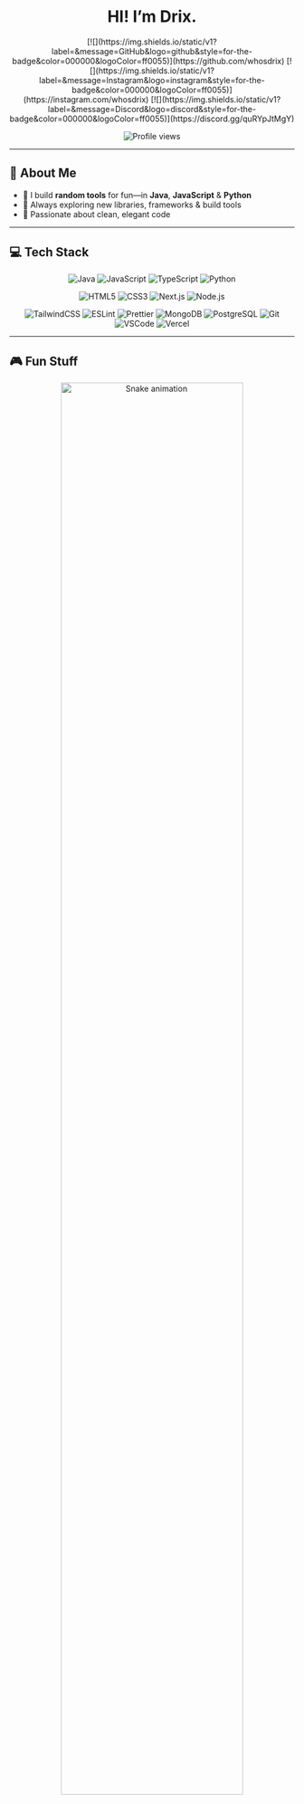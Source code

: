 <!-- Centered text header -->
<h1 align="center">HI! I’m Drix.</h1>

<p align="center">
  <!-- Social badges: markdown image-links, no underline -->
  [![](https://img.shields.io/static/v1?label=&message=GitHub&logo=github&style=for-the-badge&color=000000&logoColor=ff0055)](https://github.com/whosdrix)
  [![](https://img.shields.io/static/v1?label=&message=Instagram&logo=instagram&style=for-the-badge&color=000000&logoColor=ff0055)](https://instagram.com/whosdrix)
  [![](https://img.shields.io/static/v1?label=&message=Discord&logo=discord&style=for-the-badge&color=000000&logoColor=ff0055)](https://discord.gg/quRYpJtMgY)
</p>

<p align="center">
  <!-- Modern visitor counter -->
  <img
    src="https://komarev.com/ghpvc/?username=whosdrix&label=Profile+Views&color=ff0055&style=flat-square&background=000000"
    alt="Profile views"
  />
</p>

---

## 👋 About Me

- 🔭 I build **random tools** for fun—in **Java**, **JavaScript** & **Python**  
- 🌱 Always exploring new libraries, frameworks & build tools  
- 🎯 Passionate about clean, elegant code  

---

## 💻 Tech Stack

<p align="center">
  <!-- Row 1: Languages -->
  <img src="https://img.shields.io/badge/Java-000000?style=flat-square&logo=java&logoColor=ff0055" alt="Java" />
  <img src="https://img.shields.io/badge/JavaScript-000000?style=flat-square&logo=javascript&logoColor=ff0055" alt="JavaScript" />
  <img src="https://img.shields.io/badge/TypeScript-000000?style=flat-square&logo=typescript&logoColor=ff0055" alt="TypeScript" />
  <img src="https://img.shields.io/badge/Python-000000?style=flat-square&logo=python&logoColor=ff0055" alt="Python" />
</p>
<p align="center">
  <!-- Row 2: Frameworks & Libraries -->
  <img src="https://img.shields.io/badge/HTML5-000000?style=flat-square&logo=html5&logoColor=ff0055" alt="HTML5" />
  <img src="https://img.shields.io/badge/CSS3-000000?style=flat-square&logo=css3&logoColor=ff0055" alt="CSS3" />
  <img src="https://img.shields.io/badge/Next.js-000000?style=flat-square&logo=next.js&logoColor=ff0055" alt="Next.js" />
  <img src="https://img.shields.io/badge/Node.js-000000?style=flat-square&logo=node.js&logoColor=ff0055" alt="Node.js" />
</p>
<p align="center">
  <!-- Row 3: Tools & Services -->
  <img src="https://img.shields.io/badge/TailwindCSS-000000?style=flat-square&logo=tailwindcss&logoColor=ff0055" alt="TailwindCSS" />
  <img src="https://img.shields.io/badge/ESLint-000000?style=flat-square&logo=eslint&logoColor=ff0055" alt="ESLint" />
  <img src="https://img.shields.io/badge/Prettier-000000?style=flat-square&logo=prettier&logoColor=ff0055" alt="Prettier" />
  <img src="https://img.shields.io/badge/MongoDB-000000?style=flat-square&logo=mongodb&logoColor=ff0055" alt="MongoDB" />
  <img src="https://img.shields.io/badge/PostgreSQL-000000?style=flat-square&logo=postgresql&logoColor=ff0055" alt="PostgreSQL" />
  <img src="https://img.shields.io/badge/Git-000000?style=flat-square&logo=git&logoColor=ff0055" alt="Git" />
  <img src="https://img.shields.io/badge/VSCode-000000?style=flat-square&logo=visual-studio-code&logoColor=ff0055" alt="VSCode" />
  <img src="https://img.shields.io/badge/Vercel-000000?style=flat-square&logo=vercel&logoColor=ff0055" alt="Vercel" />
</p>

---

## 🎮 Fun Stuff

<p align="center">
  <img
    src="https://raw.githubusercontent.com/whosdrix/whosdrix/output/snake.svg"
    alt="Snake animation"
    width="80%"
  />
</p>
